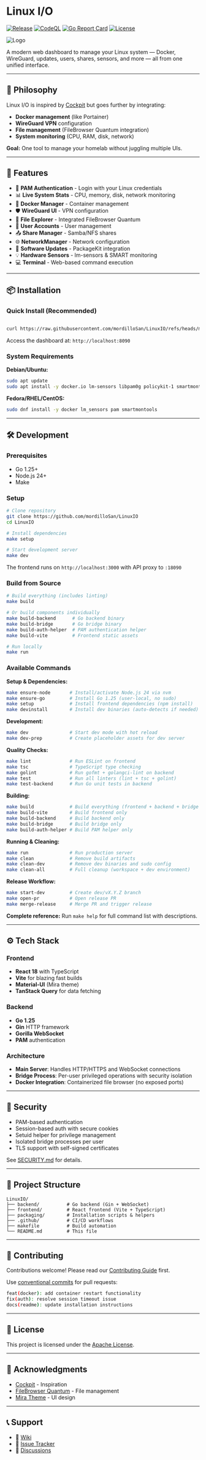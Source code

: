 # Linux I/O

[![Release](https://img.shields.io/github/v/release/mordilloSan/LinuxIO)](https://github.com/mordilloSan/LinuxIO/releases/latest)
[![CodeQL](https://github.com/mordilloSan/LinuxIO/actions/workflows/github-code-scanning/codeql/badge.svg)](https://github.com/mordilloSan/LinuxIO/actions/workflows/github-code-scanning/codeql)
[![Go Report Card](https://goreportcard.com/badge/github.com/mordilloSan/LinuxIO/backend)](https://goreportcard.com/report/github.com/mordilloSan/LinuxIO/backend)
[![License](https://img.shields.io/github/license/mordilloSan/LinuxIO)](LICENSE)

![Logo](frontend/public/Logo.png)

A modern web dashboard to manage your Linux system — Docker, WireGuard, updates, users, shares, sensors, and more — all from one unified interface.

---

## 🧠 Philosophy

Linux I/O is inspired by [Cockpit](https://cockpit-project.org/) but goes further by integrating:

- **Docker management** (like Portainer)
- **WireGuard VPN** configuration
- **File management** (FileBrowser Quantum integration)
- **System monitoring** (CPU, RAM, disk, network)

**Goal:** One tool to manage your homelab without juggling multiple UIs.

---

## 🚀 Features

- 🔐 **PAM Authentication** - Login with your Linux credentials
- 📊 **Live System Stats** - CPU, memory, disk, network monitoring
- 🐳 **Docker Manager** - Container management
- 🛡️ **WireGuard UI** - VPN configuration
- 📁 **File Explorer** - Integrated FileBrowser Quantum
- 👤 **User Accounts** - User management
- 📤 **Share Manager** - Samba/NFS shares
- 🌐 **NetworkManager** - Network configuration
- 🔄 **Software Updates** - PackageKit integration
- 💡 **Hardware Sensors** - lm-sensors & SMART monitoring
- 💻 **Terminal** - Web-based command execution

---

## 📦 Installation

### Quick Install (Recommended)

```bash

curl https://raw.githubusercontent.com/mordilloSan/LinuxIO/refs/heads/main/packaging/scripts/global_install.sh | sudo bash

```

Access the dashboard at: `http://localhost:8090`

### System Requirements

**Debian/Ubuntu:**

```bash
sudo apt update
sudo apt install -y docker.io lm-sensors libpam0g policykit-1 smartmontools
```

**Fedora/RHEL/CentOS:**

```bash
sudo dnf install -y docker lm_sensors pam smartmontools
```

---

## 🛠️ Development

### Prerequisites

- Go 1.25+
- Node.js 24+
- Make

### Setup

```bash
# Clone repository
git clone https://github.com/mordilloSan/LinuxIO
cd LinuxIO

# Install dependencies
make setup

# Start development server
make dev
```

The frontend runs on `http://localhost:3000` with API proxy to `:18090`

### Build from Source

```bash
# Build everything (includes linting)
make build

# Or build components individually
make build-backend      # Go backend binary
make build-bridge       # Go bridge binary
make build-auth-helper  # PAM authentication helper
make build-vite         # Frontend static assets

# Run locally
make run
```

### Available Commands

**Setup & Dependencies:**

```bash
make ensure-node       # Install/activate Node.js 24 via nvm
make ensure-go         # Install Go 1.25 (user-local, no sudo)
make setup             # Install frontend dependencies (npm install)
make devinstall        # Install dev binaries (auto-detects if needed)
```

**Development:**

```bash
make dev               # Start dev mode with hot reload
make dev-prep          # Create placeholder assets for dev server
```

**Quality Checks:**

```bash
make lint              # Run ESLint on frontend
make tsc               # TypeScript type checking
make golint            # Run gofmt + golangci-lint on backend
make test              # Run all linters (lint + tsc + golint)
make test-backend      # Run Go unit tests in backend
```

**Building:**

```bash
make build             # Build everything (frontend + backend + bridge + auth-helper)
make build-vite        # Build frontend only
make build-backend     # Build backend only
make build-bridge      # Build bridge only
make build-auth-helper # Build PAM helper only
```

**Running & Cleaning:**

```bash
make run               # Run production server
make clean             # Remove build artifacts
make clean-dev         # Remove dev binaries and sudo config
make clean-all         # Full cleanup (workspace + dev environment)
```

**Release Workflow:**

```bash
make start-dev         # Create dev/vX.Y.Z branch
make open-pr           # Open release PR
make merge-release     # Merge PR and trigger release
```

**Complete reference:** Run `make help` for full command list with descriptions.

---

## ⚙️ Tech Stack

### Frontend

- **React 18** with TypeScript
- **Vite** for blazing fast builds
- **Material-UI** (Mira theme)
- **TanStack Query** for data fetching

### Backend

- **Go 1.25**
- **Gin** HTTP framework
- **Gorilla WebSocket**
- **PAM** authentication

### Architecture

- **Main Server**: Handles HTTP/HTTPS and WebSocket connections
- **Bridge Process**: Per-user privileged operations with security isolation
- **Docker Integration**: Containerized file browser (no exposed ports)

---

## 🔐 Security

- PAM-based authentication
- Session-based auth with secure cookies
- Setuid helper for privilege management
- Isolated bridge processes per user
- TLS support with self-signed certificates

See [SECURITY.md](SECURITY.md) for details.

---

## 📁 Project Structure

```
LinuxIO/
├── backend/          # Go backend (Gin + WebSocket)
├── frontend/         # React frontend (Vite + TypeScript)
├── packaging/        # Installation scripts & helpers
├── .github/          # CI/CD workflows
├── makefile          # Build automation
└── README.md         # This file
```

---

## 🤝 Contributing

Contributions welcome! Please read our [Contributing Guide](CONTRIBUTING.md) first.

Use [conventional commits](https://www.conventionalcommits.org/) for pull requests:

```bash
feat(docker): add container restart functionality
fix(auth): resolve session timeout issue
docs(readme): update installation instructions
```

---

## 📄 License

This project is licensed under the [Apache License](LICENSE).

---

## 🙏 Acknowledgments

- [Cockpit](https://cockpit-project.org/) - Inspiration
- [FileBrowser Quantum](https://github.com/filebrowser/filebrowser) - File management
- [Mira Theme](https://mira.bootlab.io) - UI design

---

## 📞 Support

- 📖 [Wiki](https://github.com/mordilloSan/LinuxIO/wiki)
- 🐛 [Issue Tracker](https://github.com/mordilloSan/LinuxIO/issues)
- 💬 [Discussions](https://github.com/mordilloSan/LinuxIO/discussions)
